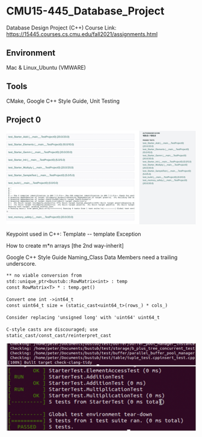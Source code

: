 # CMU15-445_Database_Project
 Database Design Project (C++)
 Course Link:
 https://15445.courses.cs.cmu.edu/fall2021/assignments.html

## Environment
Mac & Linux_Ubuntu (VMWARE)

## Tools
CMake, Google C++ Style Guide, Unit Testing

## Project 0
![Pr0](bustub/submission/Photo/Project0_GS.png)

Keypoint used in C++:
Template -- template <typename T>
Exception

How to create m*n arrays [the 2nd way-inherit]

Google C++ Style Guide
    Naming_Class Data Members need a trailing underscore.

    ** no viable conversion from 
    std::unique_ptr<bustub::RowMatrix<int> : temp 
    const RowMatrix<T> * : temp.get()

    Convert one int ->int64_t
    const uint64_t size = (static_cast<uint64_t>(rows_) * cols_)

    Consider replacing 'unsigned long' with 'uint64' uint64_t

    C-style casts are discouraged; use static_cast/const_cast/reinterpret_cast

![Check-clang-tidy](bustub/submission/Photo/check-clang-tidy.png)
![Pr0](bustub/submission/Photo/Project0_1.png)

